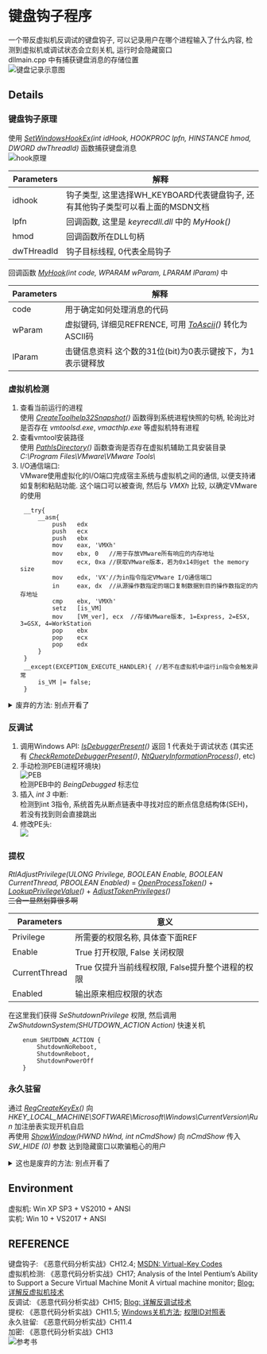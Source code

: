 # 键盘钩子程序
一个带反虚拟机反调试的键盘钩子, 可以记录用户在哪个进程输入了什么内容, 检测到虚拟机或调试状态会立刻关机, 运行时会隐藏窗口  
dllmain.cpp 中有捕获键盘消息的存储位置  
![键盘记录示意图](./pic/test.png)  

## Details
### 键盘钩子原理
使用 *[SetWindowsHookEx](https://docs.microsoft.com/en-us/windows/desktop/api/winuser/nf-winuser-setwindowshookexa)(int idHook, HOOKPROC lpfn, HINSTANCE hmod, DWORD dwThreadId)* 函数捕获键盘消息  
![hook原理](./pic/hook.PNG)  

| Parameters | 解释                                                                            |
| ---------- | ------------------------------------------------------------------------------- |
| idhook     | 钩子类型, 这里选择WH_KEYBOARD代表键盘钩子, 还有其他钩子类型可以看上面的MSDN文档 |
| lpfn       | 回调函数, 这里是 *keyrecdll.dll* 中的 *MyHook()*                                |
| hmod       | 回调函数所在DLL句柄                                                             |
| dwTHreadId | 钩子目标线程, 0代表全局钩子                                                     |

回调函数 *[MyHook](https://msdn.microsoft.com/en-us/library/windows/desktop/ms644984%28v=vs.85%29.aspx?f=255&MSPPError=-2147217396)(int code, WPARAM wParam, LPARAM lParam)* 中  

| Parameters | 解释                                                          |
| ---------- | ------------------------------------------------------------- |
| code       | 用于确定如何处理消息的代码                                    |
| wParam     | 虚拟键码, 详细见REFRENCE, 可用 *[ToAscii][1]()* 转化为ASCII码 |
| lParam     | 击键信息资料 这个数的31位(bit)为0表示键按下，为1表示键释放    |

### 虚拟机检测
1. 查看当前运行的进程  
   使用 *[CreateToolhelp32Snapshot](https://docs.microsoft.com/zh-cn/windows/desktop/api/tlhelp32/nf-tlhelp32-createtoolhelp32snapshot)()* 函数得到系统进程快照的句柄, 轮询比对是否存在 *vmtoolsd.exe*, *vmacthlp.exe* 等虚拟机特有进程
2. 查看vmtool安装路径  
   使用 *[PathIsDirectory](https://docs.microsoft.com/zh-cn/windows/desktop/api/shlwapi/nf-shlwapi-pathisdirectorya)()* 函数查询是否存在虚拟机辅助工具安装目录 *C:\\Program Files\\VMware\\VMware Tools\\*
3. I/O通信端口:  
   VMware使用虚拟化的I/O端口完成宿主系统与虚拟机之间的通信, 以便支持诸如复制和粘贴功能. 这个端口可以被查询, 然后与 *VMXh* 比较, 以确定VMware的使用  
   ```
    __try{
        __asm{
            push   edx
            push   ecx
            push   ebx 
            mov    eax, 'VMXh'
            mov    ebx, 0   //用于存放VMware所有响应的内存地址
            mov    ecx, 0xa //获取VMware版本，若为0x14则get the memory size
            mov    edx, 'VX'//为in指令指定VMware I/O通信端口
            in     eax, dx  //从源操作数指定的端口复制数据到目的操作数指定的内存地址
            cmp    ebx, 'VMXh' 
            setz   [is_VM] 
            mov    [VM_ver], ecx  //存储VMware版本, 1=Express, 2=ESX, 3=GSX, 4=WorkStation
            pop    ebx
            pop    ecx
            pop    edx
        }
    }
    __except(EXCEPTION_EXECUTE_HANDLER){ //若不在虚拟机中运行in指令会触发异常
        is_VM |= false;
    }
   ```

<details>
    <summary>废弃的方法: 别点开看了</summary>
    <p> 
        <s>查看MAC</s>: 真实机器上也会有VMware网卡 </br>
        <s>Red Pill</s>: 多核机器可能会出现问题 </br>
        <s>No Pill</s>: 没生效? </br> 
        <s>str</s>: 没生效?
    </p>
</details>

### 反调试
1. 调用Windows API: 
   *[IsDebuggerPresent](https://msdn.microsoft.com/en-us/library/windows/desktop/ms680345%28v=vs.85%29.aspx?f=255&MSPPError=-2147217396)()* 
    返回 1 代表处于调试状态
   (其实还有 *[CheckRemoteDebuggerPresent](https://msdn.microsoft.com/en-us/library/windows/desktop/ms679280(v=vs.85).aspx)()*, 
   *[NtQueryInformationProcess](https://docs.microsoft.com/en-us/windows/desktop/api/winternl/nf-winternl-ntqueryinformationprocess)()*, etc)  
2. 手动检测PEB(进程环境块)  
   ![PEB](./pic/PEB.png)  
   检测PEB中的 *BeingDebugged* 标志位
3. 插入 *int 3* 中断:  
   检测到int 3指令, 系统首先从断点链表中寻找对应的断点信息结构体(SEH)，若没有找到则会直接跳出  
4. 修改PE头:  
   ![](./pic/PE_exploit.png)
### 提权
*RtlAdjustPrivilege(ULONG Privilege, BOOLEAN Enable, BOOLEAN CurrentThread, PBOOLEAN Enabled)* = 
*[OpenProcessToken](https://docs.microsoft.com/en-us/windows/desktop/api/processthreadsapi/nf-processthreadsapi-openprocesstoken)()* + 
*[LookupPrivilegeValue](https://docs.microsoft.com/en-us/windows/desktop/api/winbase/nf-winbase-lookupprivilegevaluea)()* + 
*[AdjustTokenPrivileges](https://docs.microsoft.com/en-us/windows/desktop/api/securitybaseapi/nf-securitybaseapi-adjusttokenprivileges)()*  
~~三合一显然划算很多啊~~  

| Parameters    | 意义                                             |
| ------------- | ------------------------------------------------ |
| Privilege     | 所需要的权限名称, 具体查下面REF                  |
| Enable        | True 打开权限, False 关闭权限                    |
| CurrentThread | True 仅提升当前线程权限, False提升整个进程的权限 |
| Enabled       | 输出原来相应权限的状态                           |

在这里我们获得 *SeShutdownPrivilege* 权限, 然后调用 *ZwShutdownSystem(SHUTDOWN_ACTION Action)* 快速关机
```
    enum SHUTDOWN_ACTION {
        ShutdownNoReboot,
        ShutdownReboot,
        ShutdownPowerOff
    }
```
### 永久驻留
通过 *[RegCreateKeyEx](https://docs.microsoft.com/en-us/windows/desktop/api/winreg/nf-winreg-regcreatekeyexa)()* 向 *HKEY_LOCAL_MACHINE\\SOFTWARE\\Microsoft\\Windows\\CurrentVersion\\Run* 加注册表实现开机自启  
再使用 *[ShowWindow](https://docs.microsoft.com/en-us/windows/desktop/api/winuser/nf-winuser-showwindow)(HWND hWnd, int nCmdShow)* 向 *nCmdShow* 传入 *SW_HIDE (0)* 参数 达到隐藏窗口以欺骗粗心的用户

<details>
    <summary>这也是废弃的方法: 别点开看了</summary>
    <p> 
        ~~添加服务?~~ In windows 7 service cannot interact with user desktop. So it is impossible. [ref](https://stackoverflow.com/questions/16665852/keyboard-hook-as-a-windows-service)
    </p>
</details>

## Environment
虚拟机: Win XP SP3 + VS2010 + ANSI  
实机: Win 10 + VS2017 + ANSI

## REFERENCE
键盘钩子: 《恶意代码分析实战》CH12.4; [MSDN: Virtual-Key Codes](https://docs.microsoft.com/en-us/windows/desktop/inputdev/virtual-key-codes)  
虚拟机检测: 《恶意代码分析实战》CH17; Analysis of the Intel Pentium’s Ability to Support a Secure Virtual Machine Monit A virtual machine monitor; [Blog: 详解反虚拟机技术](https://blog.csdn.net/qq_32400847/article/details/52830990)  
反调试: 《恶意代码分析实战》CH15; [Blog: 详解反调试技术](https://blog.csdn.net/qq_32400847/article/details/52798050)  
提权: 《恶意代码分析实战》CH11.5; [Windows关机方法](https://www.cnblogs.com/archen1983/archive/2010/10/26/1861925.html); [权限ID对照表](https://blog.csdn.net/zwfgdlc/article/details/52794551)  
永久驻留: 《恶意代码分析实战》CH11.4  
加密: 《恶意代码分析实战》CH13  
![参考书](./pic/refbook.PNG)

[1]: https://docs.microsoft.com/en-us/windows/desktop/api/winuser/nf-winuser-toascii "MSDN doc"